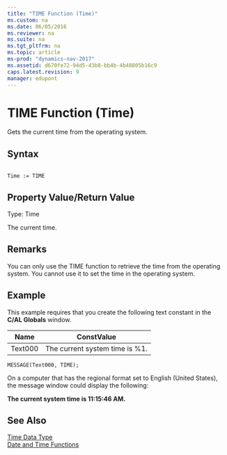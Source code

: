```yaml
---
title: "TIME Function (Time)"
ms.custom: na
ms.date: 06/05/2016
ms.reviewer: na
ms.suite: na
ms.tgt_pltfrm: na
ms.topic: article
ms-prod: "dynamics-nav-2017"
ms.assetid: d670fe72-94d5-43b8-bb4b-4b48805b16c9
caps.latest.revision: 9
manager: edupont
---
```

# TIME Function (Time)
Gets the current time from the operating system.  
  
## Syntax  
  
```  
  
Time := TIME  
```  
  
## Property Value/Return Value  
 Type: Time  
  
 The current time.  
  
## Remarks  
 You can only use the TIME function to retrieve the time from the operating system. You cannot use it to set the time in the operating system.  
  
## Example  
 This example requires that you create the following text constant in the **C\/AL Globals** window.  
  
|Name|ConstValue|  
|----------|----------------|  
|Text000|The current system time is %1.|  
  
```  
MESSAGE(Text000, TIME);  
```  
  
 On a computer that has the regional format set to English \(United States\), the message window could display the following:  
  
 **The current system time is 11:15:46 AM.**  
  
## See Also  
 [Time Data Type](Time-Data-Type.md)   
 [Date and Time Functions](Date-and-Time-Functions.md)